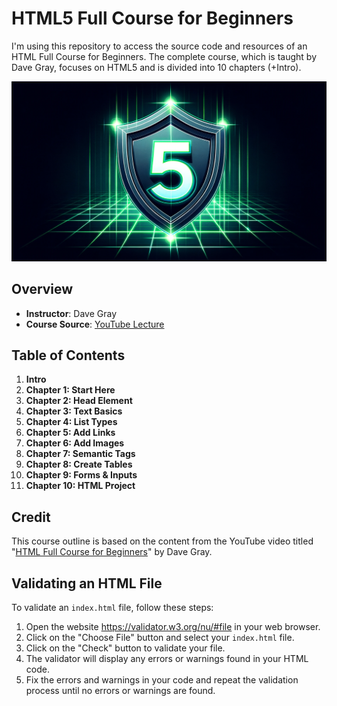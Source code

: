# HTML5 Full Course for Beginners

I'm using this repository to access the source code and resources of an HTML Full Course for Beginners. The complete course, which is taught by Dave Gray, focuses on HTML5 and is divided into 10 chapters (+Intro).

![HTML5 Logo](img/html_logo.png)
## Overview

- **Instructor**: Dave Gray
- **Course Source**: [YouTube Lecture](https://www.youtube.com/watch?v=mJgBOIoGihA&ab_channel=DaveGray)

## Table of Contents

1. **Intro**
2. **Chapter 1: Start Here**
3. **Chapter 2: Head Element**
4. **Chapter 3: Text Basics**
5. **Chapter 4: List Types**
6. **Chapter 5: Add Links**
7. **Chapter 6: Add Images**
8. **Chapter 7: Semantic Tags**
9. **Chapter 8: Create Tables**
10. **Chapter 9: Forms & Inputs**
11. **Chapter 10: HTML Project**

## Credit

This course outline is based on the content from the YouTube video titled "[HTML Full Course for Beginners](https://www.youtube.com/watch?v=mJgBOIoGihA&ab_channel=DaveGray)" by Dave Gray.

## Validating an HTML File

To validate an `index.html` file, follow these steps:
1. Open the website https://validator.w3.org/nu/#file in your web browser.
2. Click on the "Choose File" button and select your `index.html` file.
3. Click on the "Check" button to validate your file.
4. The validator will display any errors or warnings found in your HTML code.
5. Fix the errors and warnings in your code and repeat the validation process until no errors or warnings are found.
